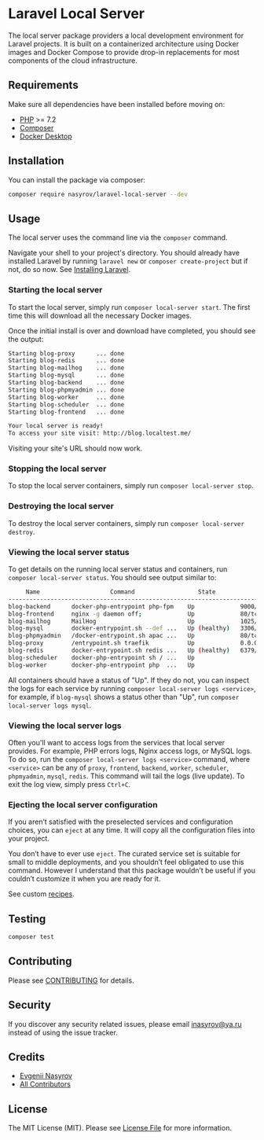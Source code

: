 # Laravel Local Server

The local server package providers a local development environment for Laravel projects. It is built on a containerized architecture using Docker images and Docker Compose to provide drop-in replacements for most components of the cloud infrastructure.

## Requirements

Make sure all dependencies have been installed before moving on:

* [PHP](http://php.net/manual/en/install.php) >= 7.2
* [Composer](https://getcomposer.org/download/)
* [Docker Desktop](https://www.docker.com/products/docker-desktop)

## Installation

You can install the package via composer:

```bash
composer require nasyrov/laravel-local-server --dev
```

## Usage

The local server uses the command line via the `composer` command.

Navigate your shell to your project's directory. You should already have installed Laravel by running `laravel new` or `composer create-project` but if not, do so now. See [Installing Laravel](https://laravel.com/docs/master#installing-laravel).

### Starting the local server

To start the local server, simply run `composer local-server start`. The first time this will download all the necessary Docker images.

Once the initial install is over and download have completed, you should see the output:

```sh
Starting blog-proxy      ... done
Starting blog-redis      ... done
Starting blog-mailhog    ... done
Starting blog-mysql      ... done
Starting blog-backend    ... done
Starting blog-phpmyadmin ... done
Starting blog-worker     ... done
Starting blog-scheduler  ... done
Starting blog-frontend   ... done

Your local server is ready!
To access your site visit: http://blog.localtest.me/
```

Visiting your site's URL should now work.

### Stopping the local server

To stop the local server containers, simply run `composer local-server stop`.

### Destroying the local server

To destroy the local server containers, simply run `composer local-server destroy`.

### Viewing the local server status

To get details on the running local server status and containers, run `composer local-server status`. You should see output similar to:

```sh
     Name                    Command                  State                         Ports
------------------------------------------------------------------------------------------------------------
blog-backend      docker-php-entrypoint php-fpm    Up             9000/tcp
blog-frontend     nginx -g daemon off;             Up             80/tcp
blog-mailhog      MailHog                          Up             1025/tcp, 8025/tcp
blog-mysql        docker-entrypoint.sh --def ...   Up (healthy)   3306/tcp, 33060/tcp
blog-phpmyadmin   /docker-entrypoint.sh apac ...   Up             80/tcp
blog-proxy        /entrypoint.sh traefik           Up             0.0.0.0:80->80/tcp, 0.0.0.0:8080->8080/tcp
blog-redis        docker-entrypoint.sh redis ...   Up (healthy)   6379/tcp
blog-scheduler    docker-php-entrypoint sh / ...   Up
blog-worker       docker-php-entrypoint php  ...   Up
```

All containers should have a status of "Up". If they do not, you can inspect the logs for each service by running `composer local-server logs <service>`, for example, if `blog-mysql` shows a status other than "Up", run `composer local-server logs mysql`.

### Viewing the local server logs

Often you'll want to access logs from the services that local server provides. For example, PHP errors logs, Nginx access logs, or MySQL logs. To do so, run the `composer local-server logs <service>` command, where `<service>` can be any of `proxy`, `frontend`, `backend`, `worker`, `scheduler`, `phpmyadmin`, `mysql`, `redis`. This command will tail the logs (live update). To exit the log view, simply press `Ctrl+C`.

### Ejecting the local server configuration

If you aren’t satisfied with the preselected services and configuration choices, you can `eject` at any time. It will copy all the configuration files into your project.

You don’t have to ever use `eject`. The curated service set is suitable for small to middle deployments, and you shouldn’t feel obligated to use this command. However I understand that this package wouldn’t be useful if you couldn’t customize it when you are ready for it.

See custom [recipes](../../wiki/Recipes).

## Testing

```bash
composer test
```

## Contributing

Please see [CONTRIBUTING](CONTRIBUTING.md) for details.

## Security

If you discover any security related issues, please email inasyrov@ya.ru instead of using the issue tracker.

## Credits

- [Evgenii Nasyrov](https://github.com/nasyrov)
- [All Contributors](../../contributors)

## License

The MIT License (MIT). Please see [License File](LICENSE.md) for more information.
